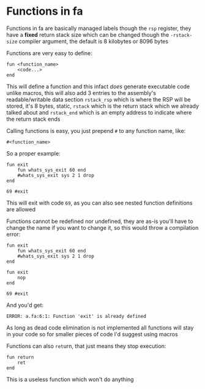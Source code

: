 # Functions in fa

Functions in fa are basically managed labels
though the `rsp` register, they have a **fixed**
return stack size which can be changed though
the `-rstack-size` compiler argument, the default
is 8 kilobytes or 8096 bytes

Functions are very easy to define:

```fa
fun <function_name>
    <code...>
end
```

This will define a function and this infact _does_
generate executable code unlike macros, this will also
add 3 entries to the assembly's readable/writable
data section `rstack_rsp` which is where the RSP
will be stored, it's 8 bytes, static, `rstack` which
is the return stack which we already talked about and
`rstack_end` which is an empty address to indicate where
the return stack ends

Calling functions is easy, you just prepend `#` to any
function name, like:

```fa
#<function_name>
```

So a proper example:

```fa
fun exit
    fun whats_sys_exit 60 end
    #whats_sys_exit sys 2 1 drop
end

69 #exit
```

This will exit with code `69`, as you can also see nested
function definitions are allowed

Functions cannot be redefined nor undefined, they are as-is
you'll have to change the name if you want to change it, so
this would throw a compilation error:

```fa
fun exit
    fun whats_sys_exit 60 end
    #whats_sys_exit sys 2 1 drop
end

fun exit
    nop
end

69 #exit
```

And you'd get:

```
ERROR: a.fa:6:1: Function 'exit' is already defined
```

As long as dead code elimination is not implemented all
functions will stay in your code so for smaller pieces of
code I'd suggest using macros

Functions can also `ret`urn, that just means they stop execution:

```fa
fun return
    ret
end
```

This is a useless function which won't do anything
